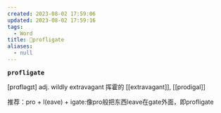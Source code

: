 ```yaml
---
created: 2023-08-02 17:59:06
updated: 2023-08-02 17:59:16
tags:
  - Word
title: 📖profligate
aliases:
  - null
---
```


<pre><strong>profligate</strong></pre>
[prɑfləɡɪt]
adj. wildly extravagant 挥霍的
[[extravagant]], [[prodigal]]

推荐：pro + l(eave) + igate:像pro般把东西leave在gate外面，即profligate